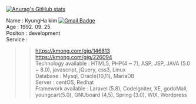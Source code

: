 [![Anurag's GitHub stats](https://github-readme-stats.vercel.app/api?username=Flowerkh&theme=onedark)](https://github.com/anuraghazra/github-readme-stats)

Name : KyungHa kim [![Gmail Badge](https://img.shields.io/badge/Gmail-d14836?style=flat-square&logo=Gmail&logoColor=white&link=mailto:qbxlrudgk1@gmail.com)](mailto:qbxlrudgk1@gmail.com)<br/>
Age : 1992. 09. 25.<br/>
Positon : development<br/>
Service :<br/>
 >> https://kmong.com/gig/146813<br/>
 >> https://kmong.com/gig/226094<br/>
Technology available : HTML5, PHP(4 ~ 7), ASP, JSP, JAVA (5.0 ~ 8.0), javascript, jQuery, css3, Linux<br/>
Database : Mysql, Oracle(10,11), MariaDB<br/>
Server : centOS, Redhat<br/>
Framework available : Laravel (5.8), CodeIgniter, XE, godoMall, youngcart(5.0), GNUboard (4,5), Spring (3.0), WIX, Wordpress<br/>







